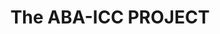 ---
layout: page-grid
title: The ABA-ICC PROJECT
#sidebar_include: "snippets/article-latest.html"
include: "grids/grid-items-home.html"
sharing: false
published: true
# sidebar_width: medium
category: home
order: 12
excerpt: "Creating Dialogue between the International Criminal Court and American Audiences"
---	